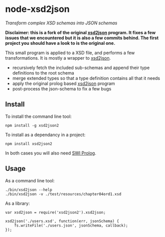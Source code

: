 node-xsd2json
=============

*Transform complex XSD schemas into JSON schemas*

**Disclaimer: this is a fork of the original [xsd2json](https://github.com/fnogatz/xsd2json) program.
It fixes a few issues that we encountered but it is also a few commits behind.
The first project you should have a look to is the original one.**

This small program is applied to a XSD file, and performs a few transformations. It is mostly a wrapper to [xsd2json](https://github.com/fnogatz/xsd2json).

  - recursively fetch the included sub-schemas and append their type definitions to the root schema
  - merge extended types so that a type definition contains all that it needs
  - apply the original prolog based [xsd2json](https://github.com/fnogatz/xsd2json) program
  - post-process the json-schema to fix a few bugs

Install
-------

To install the command line tool:

    npm install -g xsd2json2

To install as a dependancy in a project:

    npm install xsd2json2

In both cases you will also need [SWI Prolog](http://swi-prolog.org/).

Usage
-----

As a command line tool:

    ./bin/xsd2json --help
    ./bin/xsd2json -v ./test/resources/chapter04ord1.xsd

As a library:

    var xsd2json = require('xsd2json2').xsd2json;

    xsd2json('./users.xsd', function(err, jsonSchema) {
		fs.writeFile('./users.json', jsonSchema, callback);
	});